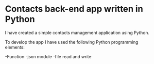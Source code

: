 # Contacts back-end app written in Python

I have created a simple contacts management application using Python.

To develop the app I have used the following Python programming elements:

-Function
-json module
-file read and write
